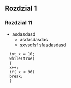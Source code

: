 ## Rozdzial 1
### Rozdzial 11

* asdasdasd
  * asdasdasdas
  * sxvsdfsf
sfasdasdasd

```csarp
  int x = 10;
  while(true)
  {
  x++;
  if( x < 96)
  break;
  }
```
